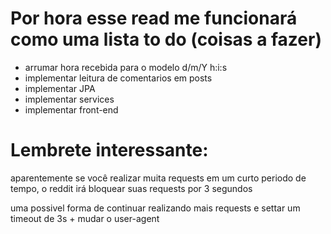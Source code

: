 <h1>Por hora esse read me funcionará como uma lista to do (coisas a fazer)</h1>

- arrumar hora recebida para o modelo d/m/Y h:i:s
- implementar leitura de comentarios em posts 
- implementar JPA
- implementar services
- implementar front-end
  
<h1>Lembrete interessante:</h1>
<p> aparentemente se você realizar muita requests em um curto periodo de tempo, o reddit irá bloquear suas requests por 3 segundos</p>
<p> uma possivel forma de continuar realizando mais requests e settar um timeout de 3s + mudar o user-agent<p>
